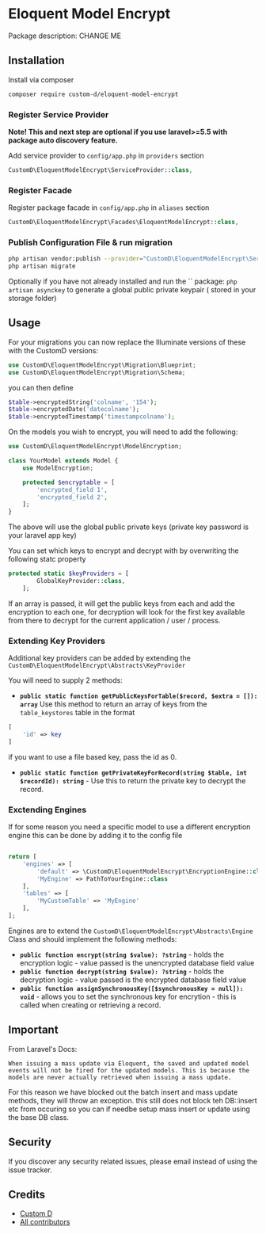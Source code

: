 # Eloquent Model Encrypt

Package description: CHANGE ME

## Installation

Install via composer
```bash
composer require custom-d/eloquent-model-encrypt
```

### Register Service Provider

**Note! This and next step are optional if you use laravel>=5.5 with package
auto discovery feature.**

Add service provider to `config/app.php` in `providers` section
```php
CustomD\EloquentModelEncrypt\ServiceProvider::class,
```

### Register Facade

Register package facade in `config/app.php` in `aliases` section
```php
CustomD\EloquentModelEncrypt\Facades\EloquentModelEncrypt::class,
```

### Publish Configuration File & run migration

```bash
php artisan vendor:publish --provider="CustomD\EloquentModelEncrypt\ServiceProvider" --tag="config"
php artisan migrate
```
Optionally if you have not already installed and run the `` package:
`php artisan asynckey` to generate a global public private keypair ( stored in your storage folder)

## Usage


For your migrations you can now replace the Illuminate versions of these with the CustomD versions:
 ```php
use CustomD\EloquentModelEncrypt\Migration\Blueprint;
use CustomD\EloquentModelEncrypt\Migration\Schema;
 ```
 you can then define
 ```php
 $table->encryptedString('colname', '154');
 $table->encryptedDate('datecolname');
 $table->encryptedTimestamp('timestampcolname');
 ```

On the models you wish to encrypt, you will need to add the following:

```php
use CustomD\EloquentModelEncrypt\ModelEncryption;

class YourModel extends Model {
	use ModelEncryption;

	protected $encryptable = [
        'encrypted_field 1',
        'encrypted_field 2',
    ];
}
```
The above will use the global public private keys (private key password is your laravel app key)

You can set which keys to encrypt and decrypt with by overwriting the following statc property
```php
protected static $keyProviders = [
        GlobalKeyProvider::class,
    ];
```
If an array is passed, it will get the public keys from each and add the encryption to each one,
for decryption will look for the first key available from there to decrypt for the current application / user / process.

### Extending Key Providers
Additional key providers can be added by extending the `CustomD\EloquentModelEncrypt\Abstracts\KeyProvider`

You will need to supply 2 methods:
* **`public static function getPublicKeysForTable($record, $extra = []): array`**
Use this method to return an array of keys from the `table_keystores` table in the format
```php
[
	'id' => key
]
```
if you want to use a file based key, pass the id as 0.

* **`public static function getPrivateKeyForRecord(string $table, int $recordId): string`** - Use this to return the private key to decrypt the record.


### Exctending Engines

If for some reason you need a specific model to use a different encryption engine this can be done by adding it to the config file
```php

return [
    'engines' => [
		'default' => \CustomD\EloquentModelEncrypt\EncryptionEngine::class,
		'MyEngine' => PathToYourEngine::class
    ],
    'tables' => [
		'MyCustomTable' => 'MyEngine'
    ],
];

```
Engines are to extend the `CustomD\EloquentModelEncrypt\Abstracts\Engine` Class and should implement the following methods:

* **`public function encrypt(string $value): ?string`** - holds the encryption logic - value passed is the unencrypted database field value
* **`public function decrypt(string $value): ?string`** - holds the decryption logic - value passed is the encrypted database field value
* **`public function assignSynchronousKey([$synchronousKey = null]): void`** - allows you to set the synchronous key for encrytion - this is called when creating or retrieving a record.

## Important
From Laravel's Docs:

`When issuing a mass update via Eloquent, the saved and updated model events will not be fired for the updated models. This is because the models are never actually retrieved when issuing a mass update.`

For this reason we have blocked out the batch insert and mass update methods, they will throw an exception. this still does not block teh DB::insert etc from occuring so you can if needbe setup mass insert or update using the base DB class.


## Security

If you discover any security related issues, please email
instead of using the issue tracker.

## Credits

- [Custom D](https://git.customd.com/composert)
- [All contributors](https://git.customd.com/composer/eloquent-model-encrypt/-/graphs/master)
